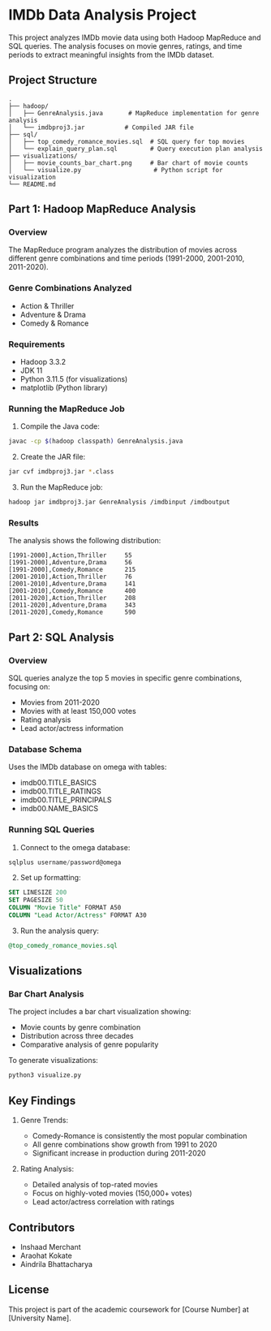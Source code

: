 # IMDb Data Analysis Project

This project analyzes IMDb movie data using both Hadoop MapReduce and SQL queries. The analysis focuses on movie genres, ratings, and time periods to extract meaningful insights from the IMDb dataset.

## Project Structure

```
.
├── hadoop/
│   ├── GenreAnalysis.java       # MapReduce implementation for genre analysis
│   └── imdbproj3.jar           # Compiled JAR file
├── sql/
│   ├── top_comedy_romance_movies.sql  # SQL query for top movies
│   └── explain_query_plan.sql         # Query execution plan analysis
├── visualizations/
│   ├── movie_counts_bar_chart.png     # Bar chart of movie counts
│   └── visualize.py                    # Python script for visualization
└── README.md
```

## Part 1: Hadoop MapReduce Analysis

### Overview
The MapReduce program analyzes the distribution of movies across different genre combinations and time periods (1991-2000, 2001-2010, 2011-2020).

### Genre Combinations Analyzed
- Action & Thriller
- Adventure & Drama
- Comedy & Romance

### Requirements
- Hadoop 3.3.2
- JDK 11
- Python 3.11.5 (for visualizations)
- matplotlib (Python library)

### Running the MapReduce Job

1. Compile the Java code:
```bash
javac -cp $(hadoop classpath) GenreAnalysis.java
```

2. Create the JAR file:
```bash
jar cvf imdbproj3.jar *.class
```

3. Run the MapReduce job:
```bash
hadoop jar imdbproj3.jar GenreAnalysis /imdbinput /imdboutput
```

### Results
The analysis shows the following distribution:
```
[1991-2000],Action,Thriller     55
[1991-2000],Adventure,Drama     56
[1991-2000],Comedy,Romance      215
[2001-2010],Action,Thriller     76
[2001-2010],Adventure,Drama     141
[2001-2010],Comedy,Romance      400
[2011-2020],Action,Thriller     208
[2011-2020],Adventure,Drama     343
[2011-2020],Comedy,Romance      590
```

## Part 2: SQL Analysis

### Overview
SQL queries analyze the top 5 movies in specific genre combinations, focusing on:
- Movies from 2011-2020
- Movies with at least 150,000 votes
- Rating analysis
- Lead actor/actress information

### Database Schema
Uses the IMDb database on omega with tables:
- imdb00.TITLE_BASICS
- imdb00.TITLE_RATINGS
- imdb00.TITLE_PRINCIPALS
- imdb00.NAME_BASICS

### Running SQL Queries

1. Connect to the omega database:
```sql
sqlplus username/password@omega
```

2. Set up formatting:
```sql
SET LINESIZE 200
SET PAGESIZE 50
COLUMN "Movie Title" FORMAT A50
COLUMN "Lead Actor/Actress" FORMAT A30
```

3. Run the analysis query:
```sql
@top_comedy_romance_movies.sql
```

## Visualizations

### Bar Chart Analysis
The project includes a bar chart visualization showing:
- Movie counts by genre combination
- Distribution across three decades
- Comparative analysis of genre popularity

To generate visualizations:
```bash
python3 visualize.py
```

## Key Findings

1. Genre Trends:
   - Comedy-Romance is consistently the most popular combination
   - All genre combinations show growth from 1991 to 2020
   - Significant increase in production during 2011-2020

2. Rating Analysis:
   - Detailed analysis of top-rated movies
   - Focus on highly-voted movies (150,000+ votes)
   - Lead actor/actress correlation with ratings

## Contributors
- Inshaad Merchant
- Araohat Kokate
- Aindrila Bhattacharya

## License
This project is part of the academic coursework for [Course Number] at [University Name].
